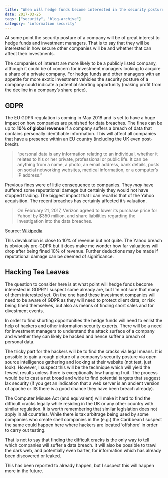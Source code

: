 ```yaml
---
title: "When will hedge funds become interested in the security posture of a company?"
date: 2017-03-25
tags: ["security", "blog-archive"]
category: "information security"
---
```


At some point the security posture of a company will be of great interest to hedge funds and investment managers. That is to say that they will be interested in how secure other companies will be and whether that can affect their investments.

The companies of interest are more likely to be a publicly listed company, although it could be of concern for investment managers looking to acquire a share of a private company. For hedge funds and other managers with an appetite for more exotic investment vehicles the security posture of a company could indicate a potential shorting opportunity (making profit from the decline in a company’s share price).

## GDPR

The EU GDPR regulation is coming in May 2018 and is set to have a huge impact on how companies are punished for data breaches. The fines can be up to **10% of global revenue** if a company suffers a breach of data that contains personally identifiable information. This will affect all companies that have a presence within an EU country (including the UK even post-brexit).

> “personal data is any information relating to an individual, whether it relates to his or her private, professional or public life. It can be anything from a name, a photo, an email address, bank details, posts on social networking websites, medical information, or a computer’s IP address.”

Previous fines were of little consequence to companies. They _may_ have suffered some reputational damage but certainly they would not have stopped trading. The biggest impact that I can recall is that of the Yahoo acquisition. The recent breaches has certainly affected it’s valuation.

> On February 21, 2017, Verizon agreed to lower its purchase price for Yahoo! by $350 million, and share liabilities regarding the investigation into the data breaches.

Source: [Wikipedia](https://en.wikipedia.org/wiki/Yahoo!)

This devaluation is close to 10% of revenue but not quite. The Yahoo breach is obviously pre-GDPR but it does make me wonder how far valuations will drop after being fined 10% of revenue. Further deductions may be made if reputational damage can be deemed of significance.

## Hacking Tea Leaves

The question to consider here is at what point will hedge funds become interested in GDPR? I suspect some already are, but I’m not sure that many of them interested yet. On the one hand these investment companies will need to be aware of GDPR as they will need to protect client data, or risk being fined themselves, but also as means of finding short sales and for divestment events.

In order to find shorting opportunities the hedge funds will need to enlist the help of hackers and other information security experts. There will be a need for investment managers to understand the attack surface of a company and whether they can likely be hacked and hence suffer a breach of personal data.

The tricky part for the hackers will be to find the cracks via legal means. It is possible to gain a rough picture of a company’s security posture via open source intelligence gathering and looking at their website (not test, just look). However, I suspect this will be the technique which will yield the fewest results unless there is exceptionally low hanging fruit. The process would be to cast a net broad and wide to find potential targets that suggest lax security (if you get an indication that a web server is an ancient version of apache or IIS there is a good chance they have been breach already).

The Computer Misuse Act (and equivalent) will make it hard to find the difficult cracks legally while residing in the UK or any other country with similar regulation. It is worth remembering that similar legislation does not apply in all countries. While there is tax arbitrage being used by some companies who create shell companies in the (e.g.) the Caribbean I suspect the same could happen here where hackers are located ‘offshore’ in order to carry out testing.

That is not to say that finding the difficult cracks is the only way to tell which companies will suffer a data breach. It will also be possible to trawl the dark web, and potentially even barter, for information which has already been discovered or leaked.

This has been reported to already happen, but I suspect this will happen more in the future.
